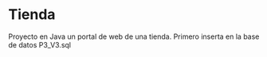 # Tienda
Proyecto en Java un portal de web de una tienda. Primero inserta en la base de datos P3_V3.sql
